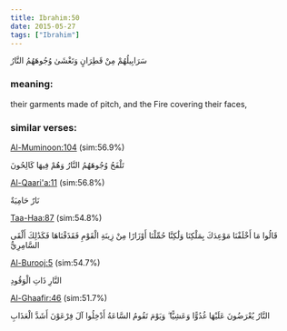 ```yaml
---
title: Ibrahim:50
date: 2015-05-27
tags: ["Ibrahim"]
---
```

سَرَابِيلُهُمْ مِنْ قَطِرَانٍ وَتَغْشَىٰ وُجُوهَهُمُ النَّارُ
### meaning: 
their garments made of pitch, and the Fire covering their faces,
### similar verses: 

[Al-Muminoon:104](/23/104) (sim:56.9%)

تَلْفَحُ وُجُوهَهُمُ النَّارُ وَهُمْ فِيهَا كَالِحُونَ

[Al-Qaari'a:11](/101/11) (sim:56.8%)

نَارٌ حَامِيَةٌ

[Taa-Haa:87](/20/87) (sim:54.8%)

قَالُوا مَا أَخْلَفْنَا مَوْعِدَكَ بِمَلْكِنَا وَلَٰكِنَّا حُمِّلْنَا أَوْزَارًا مِنْ زِينَةِ الْقَوْمِ فَقَذَفْنَاهَا فَكَذَٰلِكَ أَلْقَى السَّامِرِيُّ

[Al-Burooj:5](/85/5) (sim:54.7%)

النَّارِ ذَاتِ الْوَقُودِ

[Al-Ghaafir:46](/40/46) (sim:51.7%)

النَّارُ يُعْرَضُونَ عَلَيْهَا غُدُوًّا وَعَشِيًّا ۖ وَيَوْمَ تَقُومُ السَّاعَةُ أَدْخِلُوا آلَ فِرْعَوْنَ أَشَدَّ الْعَذَابِ

